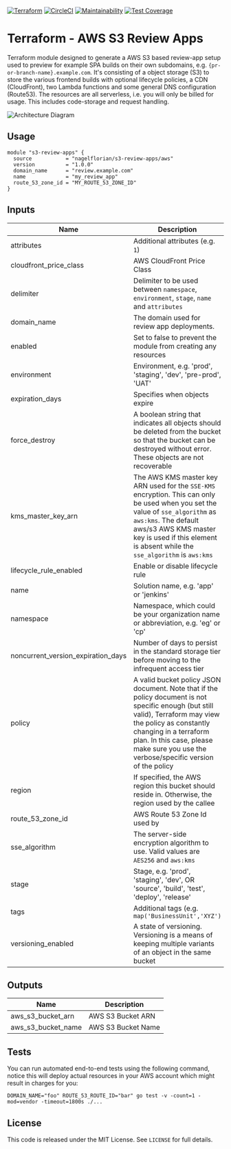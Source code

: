 [![Terraform](https://img.shields.io/badge/Terraform-v1.0+-%23623CE4?style=flat&logo=terraform)](https://www.terraform.io) [![CircleCI](https://circleci.com/gh/nagelflorian/terraform-aws-s3-review-apps/tree/master.svg?style=svg&circle-token=817dd9be1ab76a988003819c50a5f6a5435e4a45)](https://circleci.com/gh/nagelflorian/terraform-aws-s3-review-apps/tree/master) [![Maintainability](https://api.codeclimate.com/v1/badges/7f8e019a2b1fbc87b82d/maintainability)](https://codeclimate.com/github/nagelflorian/terraform-aws-s3-review-apps/maintainability) [![Test Coverage](https://api.codeclimate.com/v1/badges/7f8e019a2b1fbc87b82d/test_coverage)](https://codeclimate.com/github/nagelflorian/terraform-aws-s3-review-apps/test_coverage)

# Terraform - AWS S3 Review Apps

Terraform module designed to generate a AWS S3 based review-app setup used to preview for example SPA builds on their own subdomains, e.g. `{pr-or-branch-name}.example.com`. It's consisting of a object storage (S3) to store the various frontend builds with optional lifecycle policies, a CDN (CloudFront), two Lambda functions and some general DNS configuration (Route53). The resources are all serverless, i.e. you will only be billed for usage. This includes code-storage and request handling.

![Architecture Diagram](https://raw.githubusercontent.com/nagelflorian/terraform-aws-s3-review-apps/master/docs/architecture_diagram.png)

## Usage

```hcl
module "s3-review-apps" {
  source           = "nagelflorian/s3-review-apps/aws"
  version          = "1.0.0"
  domain_name      = "review.example.com"
  name             = "my_review_app"
  route_53_zone_id = "MY_ROUTE_53_ZONE_ID"
}
```

## Inputs

| Name                               | Description                                                                                                                                                                                                                                                                 | Type           | Default            | Required |
| ---------------------------------- | --------------------------------------------------------------------------------------------------------------------------------------------------------------------------------------------------------------------------------------------------------------------------- | -------------- | ------------------ | :------: |
| attributes                         | Additional attributes (e.g. `1`)                                                                                                                                                                                                                                            | `list(string)` | `[]`               |    no    |
| cloudfront_price_class             | AWS CloudFront Price Class                                                                                                                                                                                                                                                  | `string`       | `"PriceClass_100"` |    no    |
| delimiter                          | Delimiter to be used between `namespace`, `environment`, `stage`, `name` and `attributes`                                                                                                                                                                                   | `string`       | `"-"`              |    no    |
| domain_name                        | The domain used for review app deployments.                                                                                                                                                                                                                                 | `string`       | n/a                |   yes    |
| enabled                            | Set to false to prevent the module from creating any resources                                                                                                                                                                                                              | `bool`         | `true`             |    no    |
| environment                        | Environment, e.g. 'prod', 'staging', 'dev', 'pre-prod', 'UAT'                                                                                                                                                                                                               | `string`       | `""`               |    no    |
| expiration_days                    | Specifies when objects expire                                                                                                                                                                                                                                               | `number`       | `90`               |    no    |
| force_destroy                      | A boolean string that indicates all objects should be deleted from the bucket so that the bucket can be destroyed without error. These objects are not recoverable                                                                                                          | `bool`         | `false`            |    no    |
| kms_master_key_arn                 | The AWS KMS master key ARN used for the `SSE-KMS` encryption. This can only be used when you set the value of `sse_algorithm` as `aws:kms`. The default aws/s3 AWS KMS master key is used if this element is absent while the `sse_algorithm` is `aws:kms`                  | `string`       | `""`               |    no    |
| lifecycle_rule_enabled             | Enable or disable lifecycle rule                                                                                                                                                                                                                                            | `bool`         | `false`            |    no    |
| name                               | Solution name, e.g. 'app' or 'jenkins'                                                                                                                                                                                                                                      | `string`       | `"review-apps"`    |    no    |
| namespace                          | Namespace, which could be your organization name or abbreviation, e.g. 'eg' or 'cp'                                                                                                                                                                                         | `string`       | `""`               |    no    |
| noncurrent_version_expiration_days | Number of days to persist in the standard storage tier before moving to the infrequent access tier                                                                                                                                                                          | `number`       | `30`               |    no    |
| policy                             | A valid bucket policy JSON document. Note that if the policy document is not specific enough (but still valid), Terraform may view the policy as constantly changing in a terraform plan. In this case, please make sure you use the verbose/specific version of the policy | `string`       | `""`               |    no    |
| region                             | If specified, the AWS region this bucket should reside in. Otherwise, the region used by the callee                                                                                                                                                                         | `string`       | `""`               |    no    |
| route_53_zone_id                   | AWS Route 53 Zone Id used by                                                                                                                                                                                                                                                | `string`       | n/a                |   yes    |
| sse_algorithm                      | The server-side encryption algorithm to use. Valid values are `AES256` and `aws:kms`                                                                                                                                                                                        | `string`       | `"AES256"`         |    no    |
| stage                              | Stage, e.g. 'prod', 'staging', 'dev', OR 'source', 'build', 'test', 'deploy', 'release'                                                                                                                                                                                     | `string`       | `""`               |    no    |
| tags                               | Additional tags (e.g. `map('BusinessUnit','XYZ')`                                                                                                                                                                                                                           | `map(string)`  | `{}`               |    no    |
| versioning_enabled                 | A state of versioning. Versioning is a means of keeping multiple variants of an object in the same bucket                                                                                                                                                                   | `bool`         | `true`             |    no    |

## Outputs

| Name               | Description        |
| ------------------ | ------------------ |
| aws_s3_bucket_arn  | AWS S3 Bucket ARN  |
| aws_s3_bucket_name | AWS S3 Bucket Name |

## Tests

You can run automated end-to-end tests using the following command, notice this will deploy actual resources in your AWS account which might result in charges for you:

```console
DOMAIN_NAME="foo" ROUTE_53_ROUTE_ID="bar" go test -v -count=1 -mod=vendor -timeout=1800s ./...
```

## License

This code is released under the MIT License. See `LICENSE` for full details.
